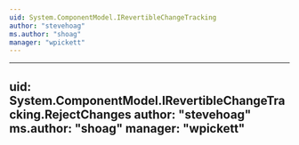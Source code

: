 ```yaml
---
uid: System.ComponentModel.IRevertibleChangeTracking
author: "stevehoag"
ms.author: "shoag"
manager: "wpickett"
---
```


---
uid: System.ComponentModel.IRevertibleChangeTracking.RejectChanges
author: "stevehoag"
ms.author: "shoag"
manager: "wpickett"
---
